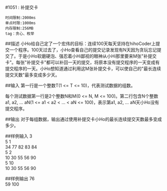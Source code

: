 #1051 : 补提交卡

	时间限制:2000ms
	单点时限:1000ms
	内存限制:256MB
	tag：贪心、枚举

##描述
小Ho给自己定了一个宏伟的目标：连续100天每天坚持在hihoCoder上提交一个程序。100天过去了，小Ho查看自己的提交记录发现有N天因为贪玩忘记提交了。于是小Ho软磨硬泡、强忍着小Hi鄙视的眼神从小Hi那里要来M张"补提交卡"。每张"补提交卡"都可以补回一天的提交，将原本没有提交程序的一天变成有提交程序的一天。小Ho想知道通过利用这M张补提交卡，可以使自己的"最长连续提交天数"最多变成多少天。

##输入
第一行是一个整数T(1 <= T <= 10)，代表测试数据的组数。

每个测试数据第一行是2个整数N和M(0 <= N, M <= 100)。第二行包含N个整数a1, a2, ... aN(1 <= a1 < a2 < ... < aN <= 100)，表示第a1, a2, ...  aN天小Ho没有提交程序。

##输出
对于每组数据，输出通过使用补提交卡小Ho的最长连续提交天数最多变成多少。

##样例输入
	3 	 
	5 1  
	34 77 82 83 84  
	5 2  
	10 30 55 56 90  
	5 10  
	10 30 55 56 90

##样例输出
	76  
	59
	100